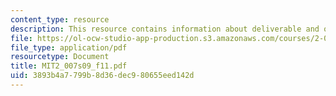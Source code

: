 ```yaml
---
content_type: resource
description: This resource contains information about deliverable and other activities.
file: https://ol-ocw-studio-app-production.s3.amazonaws.com/courses/2-007-design-and-manufacturing-i-spring-2009/3893b4a7799b8d36dec980655eed142d_MIT2_007s09_f11.pdf
file_type: application/pdf
resourcetype: Document
title: MIT2_007s09_f11.pdf
uid: 3893b4a7-799b-8d36-dec9-80655eed142d
---
```

